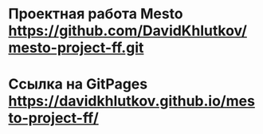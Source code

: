 # Проектная работа Mesto https://github.com/DavidKhlutkov/mesto-project-ff.git
# Ссылка на GitPages https://davidkhlutkov.github.io/mesto-project-ff/

